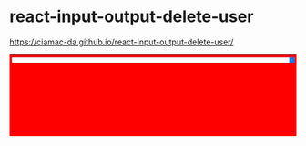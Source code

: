 # react-input-output-delete-user
https://ciamac-da.github.io/react-input-output-delete-user/

![](readmeImage/1.jpg)

